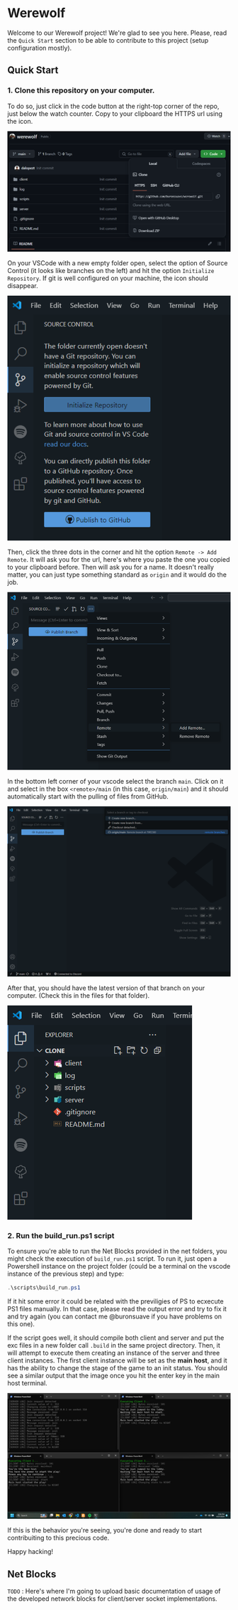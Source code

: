 # Werewolf
Welcome to our Werewolf project! We're glad to see you here.
Please, read the ```Quick Start``` section to be able to contribute to this project (setup configuration mostly).

## Quick Start
### 1. Clone this repository on your computer. 

To do so, just click in the code button at the right-top corner of the repo, just below the watch counter. Copy to your clipboard the HTTPS url using the icon. 

![Clone Button](img/qs_01.png)

On your VSCode with a new empty folder open, select the option of Source Control (it looks like branches on the left) and hit the option ```Initialize Repository```. If git is well configured on your machine, the icon should disappear.

![Init Repository](img/qs_02.png)

Then, click the three dots in the corner and hit the option ```Remote -> Add Remote```. It will ask you for the url, here's where you paste the one you copied to your clipboard before. Then will ask you for a name. It doesn't really matter, you can just type something standard as ```origin``` and it would do the job. 

![Add remote](img/qs_03.png)

In the bottom left corner of your vscode select the branch ```main```. Click on it and select in the box ```<remote>/main``` (in this case, ```origin/main```) and it should automatically start with the pulling of files from GitHub.

![Pull files](img/qs_04.png)

After that, you should have the latest version of that branch on your computer. (Check this in the files for that folder).

![Pull files](img/qs_05.png)

### 2. Run the build_run.ps1 script

To ensure you're able to run the Net Blocks provided in the net folders, you might check the execution of ```build_run.ps1``` script. To run it, just open a Powershell instance on the project folder (could be a terminal on the vscode instance of the previous step) and type:
```ps1
.\scripts\build_run.ps1
```

If it hit some error it could be related with the previligies of PS to ecxecute PS1 files manually. In that case, please read the output error and try to fix it and try again (you can contact me @buronsuave if you have problems on this one). 

If the script goes well, it should compile both client and server and put the exc files in a new folder call ```.build``` in the same project directory. Then, it will attempt to execute them creating an instance of the server and three client instances. The first client instance will be set as the **main host**, and it has the ability to change the stage of the game to an init status. You should see a similar output that the image once you hit the enter key in the main host terminal.

![Running test script](img/qs_06.jpeg)

If this is the behavior you're seeing, you're done and ready to start contribuiting to this precious code. 

Happy hacking!

## Net Blocks

```TODO``` : Here's where I'm going to upload basic documentation of usage of the developed network blocks for client/server socket implementations.